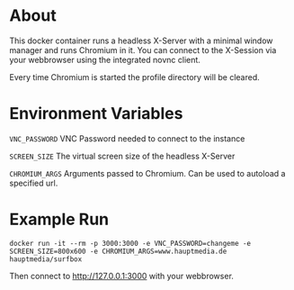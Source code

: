 About
=====
This docker container runs a headless X-Server with a minimal window manager and
runs Chromium in it. You can connect to the X-Session via your webbrowser using
the integrated novnc client.

Every time Chromium is started the profile directory will be cleared.

Environment Variables
=====================

`VNC_PASSWORD` VNC Password needed to connect to the instance

`SCREEN_SIZE` The virtual screen size of the headless X-Server

`CHROMIUM_ARGS` Arguments passed to Chromium. Can be used to autoload a specified url.


Example Run
===========

```
docker run -it --rm -p 3000:3000 -e VNC_PASSWORD=changeme -e SCREEN_SIZE=800x600 -e CHROMIUM_ARGS=www.hauptmedia.de hauptmedia/surfbox
```

Then connect to http://127.0.0.1:3000 with your webbrowser.
